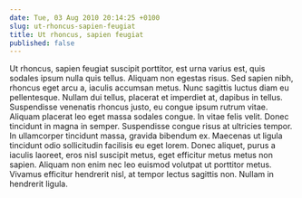 ```yaml
---
date: Tue, 03 Aug 2010 20:14:25 +0100
slug: ut-rhoncus-sapien-feugiat
title: Ut rhoncus, sapien feugiat
published: false
---
```

Ut rhoncus, sapien feugiat suscipit porttitor, est urna varius est, quis sodales ipsum nulla quis tellus. Aliquam non egestas risus. Sed sapien nibh, rhoncus eget arcu a, iaculis accumsan metus. Nunc sagittis luctus diam eu pellentesque. Nullam dui tellus, placerat et imperdiet at, dapibus in tellus. Suspendisse venenatis rhoncus justo, eu congue ipsum rutrum vitae. Aliquam placerat leo eget massa sodales congue. In vitae felis velit. Donec tincidunt in magna in semper. Suspendisse congue risus at ultricies tempor. In ullamcorper tincidunt massa, gravida bibendum ex. Maecenas ut ligula tincidunt odio sollicitudin facilisis eu eget lorem. Donec aliquet, purus a iaculis laoreet, eros nisl suscipit metus, eget efficitur metus metus non sapien. Aliquam non enim nec leo euismod volutpat ut porttitor metus. Vivamus efficitur hendrerit nisl, at tempor lectus sagittis non. Nullam in hendrerit ligula.
